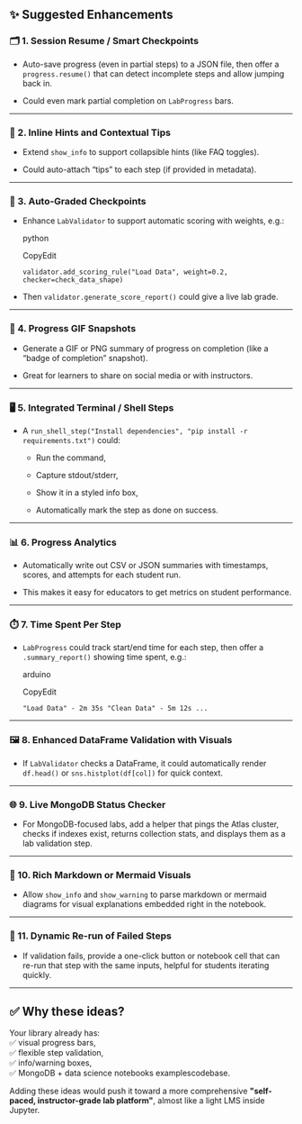 ## ✨ Suggested Enhancements

### 🗂️ 1. **Session Resume / Smart Checkpoints**

- Auto-save progress (even in partial steps) to a JSON file, then offer a `progress.resume()` that can detect incomplete steps and allow jumping back in.
    
- Could even mark partial completion on `LabProgress` bars.
    

---

### 💬 2. **Inline Hints and Contextual Tips**

- Extend `show_info` to support collapsible hints (like FAQ toggles).
    
- Could auto-attach “tips” to each step (if provided in metadata).
    

---

### 📝 3. **Auto-Graded Checkpoints**

- Enhance `LabValidator` to support automatic scoring with weights, e.g.:
    
    python
    
    CopyEdit
    
    `validator.add_scoring_rule("Load Data", weight=0.2, checker=check_data_shape)`
    
- Then `validator.generate_score_report()` could give a live lab grade.
    

---

### 🎥 4. **Progress GIF Snapshots**

- Generate a GIF or PNG summary of progress on completion (like a “badge of completion” snapshot).
    
- Great for learners to share on social media or with instructors.
    

---

### 🖥️ 5. **Integrated Terminal / Shell Steps**

- A `run_shell_step("Install dependencies", "pip install -r requirements.txt")` could:
    
    - Run the command,
        
    - Capture stdout/stderr,
        
    - Show it in a styled info box,
        
    - Automatically mark the step as done on success.
        

---

### 📊 6. **Progress Analytics**

- Automatically write out CSV or JSON summaries with timestamps, scores, and attempts for each student run.
    
- This makes it easy for educators to get metrics on student performance.
    

---

### ⏱️ 7. **Time Spent Per Step**

- `LabProgress` could track start/end time for each step, then offer a `.summary_report()` showing time spent, e.g.:
    
    arduino
    
    CopyEdit
    
    `"Load Data" - 2m 35s "Clean Data" - 5m 12s ...`
    

---

### 🖼️ 8. **Enhanced DataFrame Validation with Visuals**

- If `LabValidator` checks a DataFrame, it could automatically render `df.head()` or `sns.histplot(df[col])` for quick context.
    

---

### 🌐 9. **Live MongoDB Status Checker**

- For MongoDB-focused labs, add a helper that pings the Atlas cluster, checks if indexes exist, returns collection stats, and displays them as a lab validation step.
    

---

### 🎯 10. **Rich Markdown or Mermaid Visuals**

- Allow `show_info` and `show_warning` to parse markdown or mermaid diagrams for visual explanations embedded right in the notebook.
    

---

### 🔁 11. **Dynamic Re-run of Failed Steps**

- If validation fails, provide a one-click button or notebook cell that can re-run that step with the same inputs, helpful for students iterating quickly.
    

---

## ✅ Why these ideas?

Your library already has:  
✅ visual progress bars,  
✅ flexible step validation,  
✅ info/warning boxes,  
✅ MongoDB + data science notebooks examplescodebase.

Adding these ideas would push it toward a more comprehensive **"self-paced, instructor-grade lab platform"**, almost like a light LMS inside Jupyter.